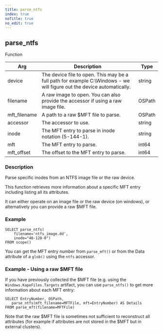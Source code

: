 ```yaml
---
title: parse_ntfs
index: true
noTitle: true
no_edit: true
---
```




<div class="vql_item"></div>


## parse_ntfs
<span class='vql_type pull-right page-header'>Function</span>



<div class="vqlargs"></div>

Arg | Description | Type
----|-------------|-----
device|The device file to open. This may be a full path for example C:\Windows - we will figure out the device automatically.|string
filename|A raw image to open. You can also provide the accessor if using a raw image file.|OSPath
mft_filename|A path to a raw $MFT file to parse.|OSPath
accessor|The accessor to use.|string
inode|The MFT entry to parse in inode notation (5-144-1).|string
mft|The MFT entry to parse.|int64
mft_offset|The offset to the MFT entry to parse.|int64

### Description

Parse specific inodes from an NTFS image file or the raw device.

This function retrieves more information about a specific MFT
entry including listing all its attributes.

It can either operate on an image file or the raw device (on
windows), or alternatively you can provide a raw $MFT file.

### Example

```vql
SELECT parse_ntfs(
    filename='ntfs_image.dd',
    inode="46-128-0")
FROM scope()
```

You can get the MFT entry number from `parse_mft()` or from the
Data attribute of a `glob()` using the `ntfs` accessor.

### Example - Using a raw $MFT file

If you have previously collected the $MFT file (e.g. using the
`Windows.KapeFiles.Targets` artifact, you can use `parse_ntfs()`
to get more information about each MFT entry:

```vql
SELECT EntryNumber, OSPath,
   parse_ntfs(mft_filename=MFTFile, mft=EntryNumber) AS Details
FROM parse_mft(filename=MFTFile)
```

Note that the raw $MFT file is sometimes not sufficient to
reconstruct all attributes (for example if attributes are not
stored in the $MFT but in external clusters).


